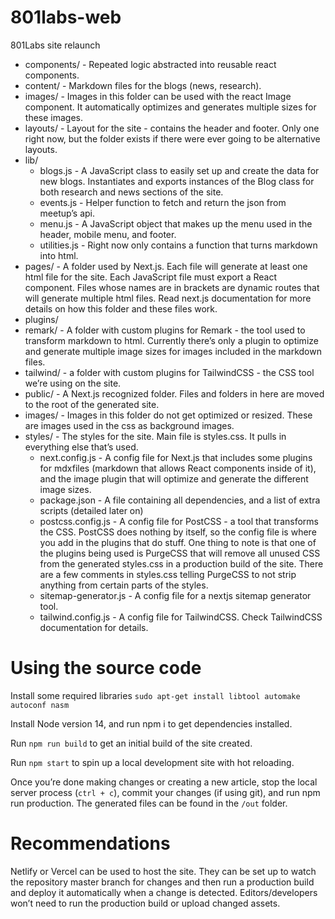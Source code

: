 # 801labs-web

801Labs site relaunch

* components/ - Repeated logic abstracted into reusable react components.
* content/ - Markdown files for the blogs (news, research).
* images/ - Images in this folder can be used with the react Image component. It automatically optimizes and generates multiple sizes for these images.
* layouts/ - Layout for the site - contains the header and footer. Only one right now, but the folder exists if there were ever going to be alternative layouts.
* lib/
  * blogs.js - A JavaScript class to easily set up and create the data for new blogs. Instantiates and exports instances of the Blog class for both research and news sections of the site.
  * events.js - Helper function to fetch and return the json from meetup’s api.
  * menu.js - A JavaScript object that makes up the menu used in the header, mobile menu, and footer.
  * utilities.js - Right now only contains a function that turns markdown into html.
* pages/ - A folder used by Next.js. Each file will generate at least one html file for the site. Each JavaScript file must export a React component. Files whose names are in brackets are dynamic routes that will generate multiple html files. Read next.js documentation for more details on how this folder and these files work.
* plugins/
* remark/ - A folder with custom plugins for Remark - the tool used to transform markdown to html. Currently there’s only a plugin to optimize and generate multiple image sizes for images included in the markdown files.
* tailwind/ - a folder with custom plugins for TailwindCSS - the CSS tool we’re using on the site.
* public/ - A Next.js recognized folder. Files and folders in here are moved to the root of the generated site.
* images/ - Images in this folder do not get optimized or resized. These are images used in the css as background images.
* styles/ - The styles for the site. Main file is styles.css. It pulls in everything else that’s used.
  * next.config.js - A config file for Next.js that includes some plugins for mdxfiles (markdown that allows React components inside of it), and the image plugin that will optimize and generate the different image sizes.
  * package.json - A file containing all dependencies, and a list of extra scripts (detailed later on)
  * postcss.config.js - A config file for PostCSS - a tool that transforms the CSS. PostCSS does nothing by itself, so the config file is where you add in the plugins that do stuff. One thing to note is that one of the plugins being used is PurgeCSS that will remove all unused CSS from the generated styles.css in a production build of the site. There are a few comments in styles.css telling PurgeCSS to not strip anything from certain parts of the styles.
  * sitemap-generator.js - A config file for a nextjs sitemap generator tool.
  * tailwind.config.js - A config file for TailwindCSS. Check TailwindCSS documentation for details.

# Using the source code

Install some required libraries `sudo apt-get install libtool automake autoconf nasm`

Install Node version 14, and run npm i to get dependencies installed.

Run `npm run build` to get an initial build of the site created.

Run `npm start` to spin up a local development site with hot reloading.

Once you’re done making changes or creating a new article, stop the local server process (`ctrl + c`), commit your changes (if using git), and run npm run production. The generated files can be found in the `/out` folder.

# Recommendations

Netlify or Vercel can be used to host the site. They can be set up to watch the repository master branch for changes and then run a production build and deploy it automatically when a change is detected. Editors/developers won’t need to run the production build or upload changed assets.

